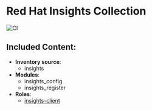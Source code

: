 Red Hat Insights Collection
===========================
![CI](https://github.com/willtome/ansible-collections-insights/workflows/CI/badge.svg)
## Included Content:

  - **Inventory source**:
    - insights
  - **Modules**:
    - insights_config
    - insights_register
  - **Roles**:
    - [insights-client](roles/insights-client/README.md)